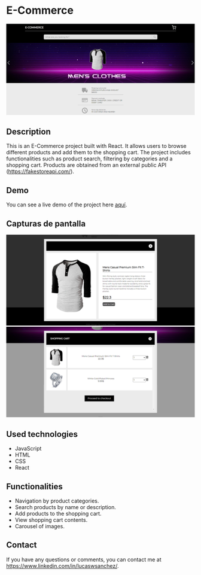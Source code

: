 # E-Commerce 

![E-Commerce](/src/assets/images/screenshot1.png)

## Description
This is an E-Commerce project built with React. It allows users to browse different products and add them to the shopping cart. The project includes functionalities such as product search, filtering by categories and a shopping cart. Products are obtained from an external public API (https://fakestoreapi.com/).

## Demo
You can see a live demo of the project here [aquí](https://lucaswsanchez.github.io/react-ecommerce/).

## Capturas de pantalla
![Captura de pantalla 1](/src/assets/images/screenshot2.png)
![Captura de pantalla 2](/src/assets/images/screenshot3.png)

## Used technologies
- JavaScript
- HTML
- CSS
- React

## Functionalities
- Navigation by product categories.
- Search products by name or description.
- Add products to the shopping cart.
- View shopping cart contents.
- Carousel of images.

## Contact
If you have any questions or comments, you can contact me at https://www.linkedin.com/in/lucaswsanchez/.
